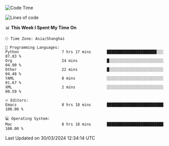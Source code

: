 <!--START_SECTION:waka-->
![Code Time](http://img.shields.io/badge/Code%20Time-1%2C883%20hrs%2026%20mins-blue)

![Lines of code](https://img.shields.io/badge/From%20Hello%20World%20I%27ve%20Written-294.5%20thousand%20lines%20of%20code-blue)

📊 **This Week I Spent My Time On** 

```text
🕑︎ Time Zone: Asia/Shanghai

💬 Programming Languages: 
Python                   7 hrs 17 mins       ██████████████████████░░░   87.83 % 
Org                      24 mins             █░░░░░░░░░░░░░░░░░░░░░░░░   04.90 % 
Other                    22 mins             █░░░░░░░░░░░░░░░░░░░░░░░░   04.48 % 
YAML                     8 mins              ░░░░░░░░░░░░░░░░░░░░░░░░░   01.67 % 
XML                      2 mins              ░░░░░░░░░░░░░░░░░░░░░░░░░   00.59 % 

🔥 Editors: 
Emacs                    8 hrs 18 mins       █████████████████████████   100.00 % 

💻 Operating System: 
Mac                      8 hrs 18 mins       █████████████████████████   100.00 % 
```


 Last Updated on 30/03/2024 12:34:14 UTC
<!--END_SECTION:waka-->
